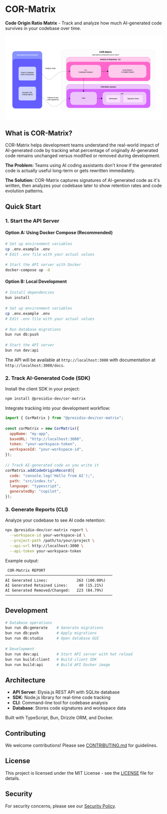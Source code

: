 # COR-Matrix

**Code Origin Ratio Matrix** - Track and analyze how much AI-generated code survives in your codebase over time.

<div align="center">
  <picture>
    <source media="(prefers-color-scheme: dark)" srcset="assets/img/cor-matrix.png">
    <source media="(prefers-color-scheme: light)" srcset="assets/img/cor-matrix.png">
    <img alt="architecture" src="assets/img/cor-matrix.png" ">
  </picture>
</div>

## What is COR-Matrix?

COR-Matrix helps development teams understand the real-world impact of AI-generated code by tracking what percentage of originally AI-generated code remains unchanged versus modified or removed during development.

**The Problem:** Teams using AI coding assistants don't know if the generated code is actually useful long-term or gets rewritten immediately.

**The Solution:** COR-Matrix captures signatures of AI-generated code as it's written, then analyzes your codebase later to show retention rates and code evolution patterns.

## Quick Start

### 1. Start the API Server

#### Option A: Using Docker Compose (Recommended)

```bash
# Set up environment variables
cp .env.example .env
# Edit .env file with your actual values

# Start the API server with Docker
docker-compose up -d
```

#### Option B: Local Development

```bash
# Install dependencies
bun install

# Set up environment variables
cp .env.example .env
# Edit .env file with your actual values

# Run database migrations
bun run db:push

# Start the API server
bun run dev:api
```

The API will be available at `http://localhost:3000` with documentation at `http://localhost:3000/docs`.

### 2. Track AI-Generated Code (SDK)

Install the client SDK in your project:

```bash
npm install @presidio-dev/cor-matrix
```

Integrate tracking into your development workflow:

```javascript
import { CorMatrix } from "@presidio-dev/cor-matrix";

const corMatrix = new CorMatrix({
  appName: "my-app",
  baseURL: "http://localhost:3000",
  token: "your-workspace-token",
  workspaceId: "your-workspace-id",
});

// Track AI-generated code as you write it
corMatrix.addCodeOriginRecord({
  code: "console.log('Hello from AI');",
  path: "src/index.ts",
  language: "typescript",
  generatedBy: "copilot",
});
```

### 3. Generate Reports (CLI)

Analyze your codebase to see AI code retention:

```bash
npx @presidio-dev/cor-matrix report \
  --workspace-id your-workspace-id \
  --project-path /path/to/your/project \
  --api-url http://localhost:3000 \
  --api-token your-workspace-token
```

Example output:

```
 COR-Matrix REPORT
────────────────────────────────────────────────
AI Generated Lines:             263 (100.00%)
AI Generated Retained Lines:     40 (15.21%)
AI Generated Removed/Changed:   223 (84.79%)
────────────────────────────────────────────────
```

## Development

```bash
# Database operations
bun run db:generate    # Generate migrations
bun run db:push        # Apply migrations
bun run db:studio      # Open database GUI

# Development
bun run dev:api        # Start API server with hot reload
bun run build:client   # Build client SDK
bun run build:api      # Build API Docker image
```

## Architecture

- **API Server**: Elysia.js REST API with SQLite database
- **SDK**: Node.js library for real-time code tracking
- **CLI**: Command-line tool for codebase analysis
- **Database**: Stores code signatures and workspace data

Built with TypeScript, Bun, Drizzle ORM, and Docker.

## Contributing

We welcome contributions! Please see [CONTRIBUTING.md](CONTRIBUTING.md) for guidelines.

## License

This project is licensed under the MIT License - see the [LICENSE](LICENSE) file for details.

## Security

For security concerns, please see our [Security Policy](SECURITY.md).
